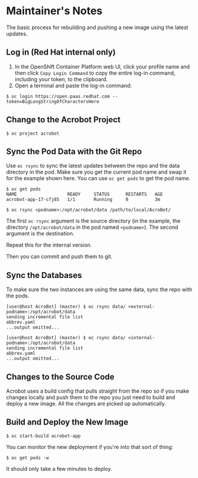 # Maintainer's Notes

The basic process for rebuilding and pushing a new image using the latest updates.

## Log in (Red Hat internal only)

1. In the OpenShift Container Platform web UI, click your profile name and then click `Copy Login Command` to copy the entire log-in command, including your token, to the clipboard.
1. Open a terminal and paste the log-in command:

```
$ oc login https://open.paas.redhat.com --token=BigLongStringOfCharactersHere
```

## Change to the Acrobot Project

```
$ oc project acrobot
```

## Sync the Pod Data with the Git Repo

Use `oc rsync` to sync the latest updates between the repo and the data directory in the pod. Make sure you get the current pod name and swap it for the example shown here. You can use `oc get pods` to get the pod name.

~~~
$ oc get pods
NAME                   READY     STATUS      RESTARTS   AGE
acrobot-app-17-cfj85   1/1       Running     0          3m
~~~


```
$ oc rsync <podname>:/opt/acrobot/data /path/to/local/AcroBot/
```

The first `oc rsync` argument is the source directory (in the example, the directory `/opt/acrobot/data` in the pod named `<podname>`). The second argument is the destination.

Repeat this for the internal version.

Then you can commit and push them to git.

## Sync the Databases

To make sure the two instances are using the same data, sync the repo with the pods.

~~~
[user@host AcroBot] (master) $ oc rsync data/ <external-podname>:/opt/acrobot/data
sending incremental file list
abbrev.yaml
...output omitted...

[user@host AcroBot] (master) $ oc rsync data/ <internal-podname>:/opt/acrobot/data
sending incremental file list
abbrev.yaml
...output omitted...
~~~

## Changes to the Source Code

Acrobot uses a build config that pulls straight from the repo so if you make changes locally and push them to the repo you just need to build and deploy a new image. All the changes are picked up automatically.

## Build and Deploy the New Image

```
$ oc start-build acrobot-app
```

You can monitor the new deployment if you're into that sort of thing:
```
$ oc get pods -w
```
It should only take a few minutes to deploy.
